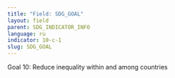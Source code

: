```yaml
---
title: "Field: SDG_GOAL"
layout: field
parent: SDG_INDICATOR_INFO
language: ru
indicator: 10-c-1
slug: SDG_GOAL
---
```

Goal 10: Reduce inequality within and among countries